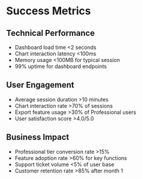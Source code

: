 # Success Metrics

## Technical Performance
- Dashboard load time <2 seconds
- Chart interaction latency <100ms
- Memory usage <100MB for typical session
- 99% uptime for dashboard endpoints

## User Engagement
- Average session duration >10 minutes
- Chart interaction rate >70% of sessions
- Export feature usage >30% of Professional users
- User satisfaction score >4.0/5.0

## Business Impact
- Professional tier conversion rate >15%
- Feature adoption rate >60% for key functions
- Support ticket volume <5% of user base
- Customer retention rate >85% after month 1
